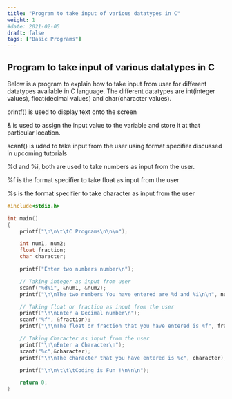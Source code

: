 ```yaml
---
title: "Program to take input of various datatypes in C"
weight: 1
#date: 2021-02-05
draft: false
tags: ["Basic Programs"]
---
```


## Program to take input of various datatypes in C

Below is a program to explain how to take input from user for different datatypes available in C language. The different datatypes are int(integer values), float(decimal values) and char(character values).

printf() is used to display text onto the screen

& is used to assign the input value to the variable and store it at that particular location.

scanf() is uded to take input from the user using format specifier discussed in upcoming tutorials

%d and %i, both are used to take numbers as input from the user.

%f is the format specifier to take float as input from the user

%s is the format specifier to take character as input from the user

```c
#include<stdio.h>

int main()
{
    printf("\n\n\t\tC Programs\n\n\n");

    int num1, num2;
    float fraction;
    char character;

    printf("Enter two numbers number\n");

    // Taking integer as input from user
    scanf("%d%i", &num1, &num2);
    printf("\n\nThe two numbers You have entered are %d and %i\n\n", num1, num2);

    // Taking float or fraction as input from the user
    printf("\n\nEnter a Decimal number\n");
    scanf("%f", &fraction);
    printf("\n\nThe float or fraction that you have entered is %f", fraction);

    // Taking Character as input from the user
    printf("\n\nEnter a Character\n");
    scanf("%c",&character);
    printf("\n\nThe character that you have entered is %c", character);

    printf("\n\n\t\t\tCoding is Fun !\n\n\n");

    return 0;
}
```
